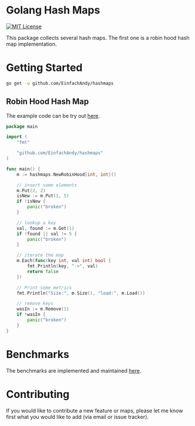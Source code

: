 # Golang Hash Maps

[![MIT License](https://img.shields.io/badge/license-MIT-blue.svg)](https://github.com/EinfachAndy/hashmaps/blob/main/LICENSE)

This package collects several hash maps. The first one is a robin hood hash map implementation.

# Getting Started

```bash
go get -u github.com/EinfachAndy/hashmaps
```

## Robin Hood Hash Map

The example code can be try out [here](https://go.dev/play/p/ZeKzsiGXlh7).

```go
package main

import (
	"fmt"

	"github.com/EinfachAndy/hashmaps"
)

func main() {
	m := hashmaps.NewRobinHood[int, int]()

	// insert some elements
	m.Put(2, 2)
	isNew := m.Put(1, 5)
	if !isNew {
		panic("broken")
	}

	// lookup a key
	val, found := m.Get(1)
	if !found || val != 5 {
		panic("broken")
	}

	// iterate the map
	m.Each(func(key int, val int) bool {
		fmt.Println(key, "->", val)
		return false
	})

	// Print some metrics
	fmt.Println("Size:", m.Size(), "load:", m.Load())

	// remove keys
	wasIn := m.Remove(1)
	if !wasIn {
		panic("broken")
	}
}
```

# Benchmarks

The benchmarks are implemented and maintained [here](https://github.com/EinfachAndy/bench-hashmaps).

# Contributing

If you would like to contribute a new feature or maps, please let me know first what
you would like to add (via email or issue tracker).
